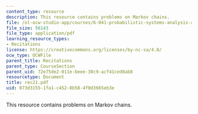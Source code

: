 ```yaml
---
content_type: resource
description: This resource contains problems on Markov chains.
file: /ol-ocw-studio-app/courses/6-041-probabilistic-systems-analysis-and-applied-probability-spring-2006/073d31551fa1c4528b584f0d3665eb3e_rec21.pdf
file_size: 56143
file_type: application/pdf
learning_resource_types:
- Recitations
license: https://creativecommons.org/licenses/by-nc-sa/4.0/
ocw_type: OCWFile
parent_title: Recitations
parent_type: CourseSection
parent_uid: 72e75de2-011e-beee-30c9-acf41ced8ab8
resourcetype: Document
title: rec21.pdf
uid: 073d3155-1fa1-c452-8b58-4f0d3665eb3e
---
```

This resource contains problems on Markov chains.
